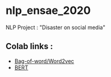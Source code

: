 # nlp_ensae_2020
NLP Project : "Disaster on social media"

## Colab links : 
* [Bag-of-word/Word2vec](https://colab.research.google.com/drive/11xeQf-izoq0mMBLellJzEb8qUMPsIeiA)
* [BERT](https://colab.research.google.com/drive/1dmGXETgfMQIdOeanKc85IpJbj9A4Mkkp)
